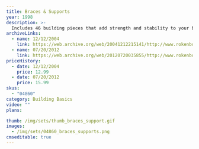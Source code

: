```yaml
---
title: Braces & Supports
year: 1998
description: >-
  Includes 46 building pieces that add strength and stability to your building. Can also be used for creative building detail.
archiveLinks:
  - name: 12/12/2004
    link: https://web.archive.org/web/20041212215141/http://www.rokenbok.com/catalog/pd_bb_braces.html
  - name: 07/20/2012
    link: https://web.archive.org/web/20120720035855/http://www.rokenbok.com/estore/construction/braces-supports
priceHistory:
  - date: 12/12/2004
    price: 12.99
  - date: 07/20/2012
    price: 15.99
skus:
  - "04860"
category: Building Basics
video: ""
plans:

thumb: /img/sets/thumb_braces_support.gif
images:
  - /img/sets/04860_braces_supports.png
cmseditable: true
---
```


